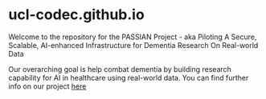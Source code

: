 # ucl-codec.github.io

Welcome to the repository for the PASSIAN Project - aka Piloting A Secure, Scalable, AI-enhanced Infrastructure for Dementia Research On Real-world Data

Our overarching goal is help combat dementia by building research capability for AI in healthcare using real-world data. You can find further info on our project [here](https://ucl-codec.github.io/pages/projects.html) 
